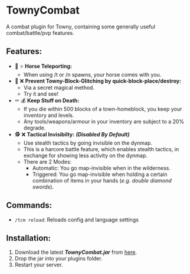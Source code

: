 # TownyCombat
A combat plugin for Towny, containing some generally useful combat/battle/pvp features.

## Features:
- :horse: :star: **Horse Teleporting:**
  - When using /t or /n spawns, your horse comes with you.
- :snake: :x: **Prevent Towny-Block-Glitching by quick-block-place/destroy:**
  - Via a secret magical method.
  - Try it and see!
- :coffin: :moneybag: **Keep Stuff on Death:**
  - If you die within 500 blocks of a town-homeblock, you keep your inventory and levels.
  - Any tools/weapons/armour in your inventory are subject to a 20% degrade.
- :detective: :x: **Tactical Invisibilty:** ***(Disabled By Default)***
  - Use stealth tactics by going invisible on the dynmap.
  - This is a harcore battle feature, which enables stealth tactics, in exchange for showing less activity on the dynmap.
  - There are 2 Modes:
    - Automatic: You go map-invisible when in the wilderness.
    - Triggered: You go map-invisible when holding a certain combination of items in your hands (*e.g. double diamond swords*).

## Commands:
- ```/tcm reload```: Reloads config and language settings

## Installation:
1. Download the latest ***TownyCombat.jar*** from [here](https://github.com/TownyAdvanced/TownyCombat/releases).
2. Drop the jar into your plugins folder.
3. Restart your server.
